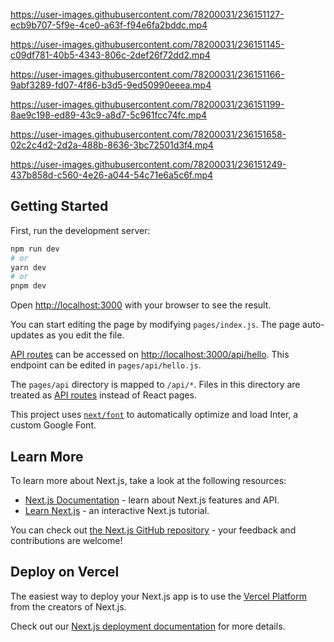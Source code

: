 https://user-images.githubusercontent.com/78200031/236151127-ecb9b707-5f9e-4ce0-a63f-f94e6fa2bddc.mp4

https://user-images.githubusercontent.com/78200031/236151145-c09df781-40b5-4343-806c-2def26f72dd2.mp4

https://user-images.githubusercontent.com/78200031/236151166-9abf3289-fd07-4f86-b3d5-9ed50990eeea.mp4

https://user-images.githubusercontent.com/78200031/236151199-8ae9c198-ed89-43c9-a8d7-5c961fcc74fc.mp4

https://user-images.githubusercontent.com/78200031/236151658-02c2c4d2-2d2a-488b-8636-3bc72501d3f4.mp4

https://user-images.githubusercontent.com/78200031/236151249-437b858d-c560-4e26-a044-54c71e6a5c6f.mp4

## Getting Started

First, run the development server:

```bash
npm run dev
# or
yarn dev
# or
pnpm dev
```

Open [http://localhost:3000](http://localhost:3000) with your browser to see the result.

You can start editing the page by modifying `pages/index.js`. The page auto-updates as you edit the file.

[API routes](https://nextjs.org/docs/api-routes/introduction) can be accessed on [http://localhost:3000/api/hello](http://localhost:3000/api/hello). This endpoint can be edited in `pages/api/hello.js`.

The `pages/api` directory is mapped to `/api/*`. Files in this directory are treated as [API routes](https://nextjs.org/docs/api-routes/introduction) instead of React pages.

This project uses [`next/font`](https://nextjs.org/docs/basic-features/font-optimization) to automatically optimize and load Inter, a custom Google Font.

## Learn More

To learn more about Next.js, take a look at the following resources:

- [Next.js Documentation](https://nextjs.org/docs) - learn about Next.js features and API.
- [Learn Next.js](https://nextjs.org/learn) - an interactive Next.js tutorial.

You can check out [the Next.js GitHub repository](https://github.com/vercel/next.js/) - your feedback and contributions are welcome!

## Deploy on Vercel

The easiest way to deploy your Next.js app is to use the [Vercel Platform](https://vercel.com/new?utm_medium=default-template&filter=next.js&utm_source=create-next-app&utm_campaign=create-next-app-readme) from the creators of Next.js.

Check out our [Next.js deployment documentation](https://nextjs.org/docs/deployment) for more details.
